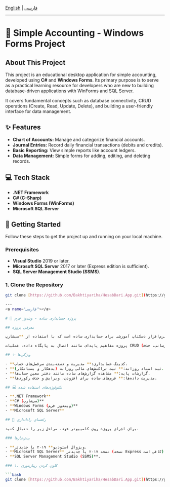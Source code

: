 [English](#english) | [فارسی](#فارسی)

---

<a name="english"></a>

# 🧾 Simple Accounting - Windows Forms Project

## About This Project

This project is an educational desktop application for simple accounting, developed using **C#** and **Windows Forms**. Its primary purpose is to serve as a practical learning resource for developers who are new to building database-driven applications with WinForms and SQL Server.

It covers fundamental concepts such as database connectivity, CRUD operations (Create, Read, Update, Delete), and building a user-friendly interface for data management.

## ✨ Features

- **Chart of Accounts:** Manage and categorize financial accounts.
- **Journal Entries:** Record daily financial transactions (debits and credits).
- **Basic Reporting:** View simple reports like account ledgers.
- **Data Management:** Simple forms for adding, editing, and deleting records.

## 💻 Tech Stack

- **.NET Framework**
- **C# (C-Sharp)**
- **Windows Forms (WinForms)**
- **Microsoft SQL Server**

## 🚀 Getting Started

Follow these steps to get the project up and running on your local machine.

### Prerequisites

- **Visual Studio** 2019 or later.
- **Microsoft SQL Server** 2017 or later (Express edition is sufficient).
- **SQL Server Management Studio (SSMS)**.

### 1. Clone the Repository

```bash
git clone [https://github.com/Bakhtiyariha/HesabDari.App.git](https://github.com/Bakhtiyariha/HesabDari.App.git)

---
<a name="فارسی"></a>

# 🧾 پروژه حسابداری ساده - ویندوز فرم

## معرفی پروژه

این پروژه یک نرم‌افزار دسکتاپ آموزشی برای حسابداری ساده است که با استفاده از **سی‌شارپ (#C)** و **ویندوز فرم (Windows Forms)** توسعه داده شده است. هدف اصلی آن، فراهم کردن یک منبع یادگیری کاربردی برای برنامه‌نویسانی است که به تازگی کار با نرم‌افزارهای مبتنی بر پایگاه داده در محیط WinForms و SQL Server را آغاز کرده‌اند.

پروژه مفاهیم پایه‌ای مانند اتصال به پایگاه داده، عملیات CRUD (ایجاد، خواندن، به‌روزرسانی، حذف) و ساخت یک رابط کاربری ساده برای مدیریت داده‌ها را پوشش می‌دهد.

## ✨ ویژگی‌ها

- **کدینگ حسابداری:** مدیریت و دسته‌بندی سرفصل‌های حساب.
- **ثبت اسناد روزانه:** ثبت تراکنش‌های مالی روزانه (بدهکار و بستانکار).
- **گزارشات پایه:** مشاهده گزارش‌های ساده مانند دفتر معین حساب‌ها.
- **مدیریت داده‌ها:** فرم‌های ساده برای افزودن، ویرایش و حذف رکوردها.

## 💻 تکنولوژی‌های استفاده شده

- **.NET Framework**
- **C# (سی‌شارپ)**
- **Windows Forms (ویندوز فرم)**
- **Microsoft SQL Server**

## 🚀 راهنمای راه‌اندازی

برای اجرای پروژه روی کامپیوتر خود، مراحل زیر را دنبال کنید.

### پیش‌نیازها

- **ویژوال استودیو** ۲۰۱۹ یا جدیدتر.
- **Microsoft SQL Server** نسخه ۲۰۱۷ یا جدیدتر (نسخه Express کافی است).
- **SQL Server Management Studio (SSMS)**.

### ۱. کلون کردن ریپازیتوری

```bash
git clone [https://github.com/Bakhtiyariha/HesabDari.App.git](https://github.com/Bakhtiyariha/HesabDari.App.git)
